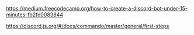 https://medium.freecodecamp.org/how-to-create-a-discord-bot-under-15-minutes-fb2fd0083844

https://discord.js.org/#/docs/commando/master/general/first-steps